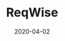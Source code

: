 ---
title: ReqWise
eventType: project
date: 2020-04-02
thumbnail: reqwise
blurb: Created ReqWise, an easier way for web developers and digital agencies to understand their customer's needs. Brainstorm requirements, propose designs, and get stakeholder sign-off.
tags: [svelte, fastify, postgres, gcp]
website: https://reqwise.com
repository: https://github.com/rosslh/ReqWise
---